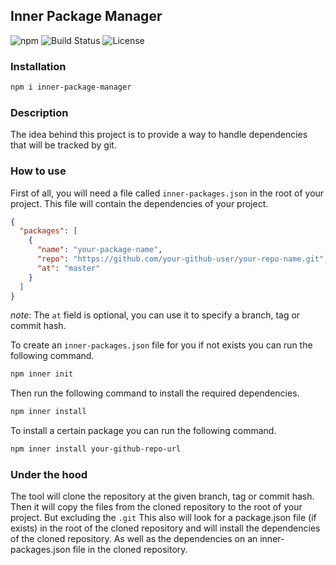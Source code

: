 ## Inner Package Manager

![npm](https://img.shields.io/npm/v/inner-package-manager)
![Build Status](https://img.shields.io/github/actions/workflow/status/alvmivan/inner-package-manager/publish.yml?branch=main)
![License](https://img.shields.io/github/license/alvmivan/inner-package-manager)

### Installation

```bash
npm i inner-package-manager
```


### Description

The idea behind this project
is to provide a way to handle dependencies
that will be tracked by git.


### How to use
First of all, you will need a file called `inner-packages.json` in the root of your project.
This file will contain the dependencies of your project.


```json
{
  "packages": [
    {
      "name": "your-package-name",
      "repo": "https://github.com/your-github-user/your-repo-name.git",
      "at": "master"
    }
  ]
}
```

_note_: The `at` field is optional, you can use it to specify a branch, tag or commit hash.



To create an `inner-packages.json` file for you if not exists you can run the following command.
```bash
npm inner init
```

Then run the following command to install the required dependencies.

```bash
npm inner install
```

To install a certain package you can run the following command.

```bash
npm inner install your-github-repo-url
```



### Under the hood
The tool will clone the repository at the given branch, tag or commit hash.
Then it will copy the files from the cloned repository to the root of your project.
But excluding the `.git`
This also will look for a package.json file (if exists) in the root of the cloned repository and will install the dependencies of the cloned repository.
As well as the dependencies on an inner-packages.json file in the cloned repository.




